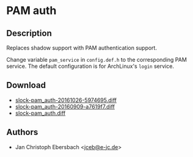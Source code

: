 PAM auth
=========

Description
-----------

Replaces shadow support with PAM authentication support.

Change variable `pam_service` in `config.def.h` to the corresponding PAM
service.  The default configuration is for ArchLinux's `login` service.

Download
--------

* [slock-pam_auth-20161026-5974695.diff](slock-pam_auth-20161026-5974695.diff)
* [slock-pam_auth-20160909-a7619f7.diff](slock-pam_auth-20160909-a7619f7.diff)
* [slock-pam_auth.diff](slock-pam_auth.diff)

Authors
-------

* Jan Christoph Ebersbach <[jceb@e-jc.de](mailto:jceb@e-jc.de)>
